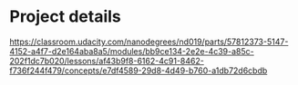 # Project details

https://classroom.udacity.com/nanodegrees/nd019/parts/57812373-5147-4152-a4f7-d2e164aba8a5/modules/bb9ce134-2e2e-4c39-a85c-202f1dc7b020/lessons/af43b9f8-6162-4c91-8462-f736f244f479/concepts/e7df4589-29d8-4d49-b760-a1db72d6cbdb
